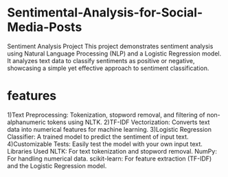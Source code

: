 # Sentimental-Analysis-for-Social-Media-Posts
Sentiment Analysis Project
This project demonstrates sentiment analysis using Natural Language Processing (NLP) and a Logistic Regression model. It analyzes text data to classify sentiments as positive or negative, showcasing a simple yet effective approach to sentiment classification.
# features 
1)Text Preprocessing: Tokenization, stopword removal, and filtering of non-alphanumeric tokens using NLTK.
2)TF-IDF Vectorization: Converts text data into numerical features for machine learning.
3)Logistic Regression Classifier: A trained model to predict the sentiment of input text.
4)Customizable Tests: Easily test the model with your own input text.
Libraries Used
NLTK: For text tokenization and stopword removal.
NumPy: For handling numerical data.
scikit-learn: For feature extraction (TF-IDF) and the Logistic Regression model.
